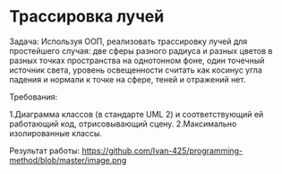 # Трассировка лучей
Задача: Используя ООП, реализовать трассировку лучей для простейшего случая: две сферы разного радиуса и разных цветов в разных точках пространства на однотонном фоне, один точечный источник света, уровень освещенности считать как косинус угла падения и нормали к точке на сфере, теней и отражений нет.

Требования:

1.Диаграмма классов (в стандарте UML 2) и соответствующий ей работающий код, отрисовывающий сцену.
2.Максимально изолированные классы.

Результат работы:
 https://github.com/Ivan-425/programming-method/blob/master/image.png
